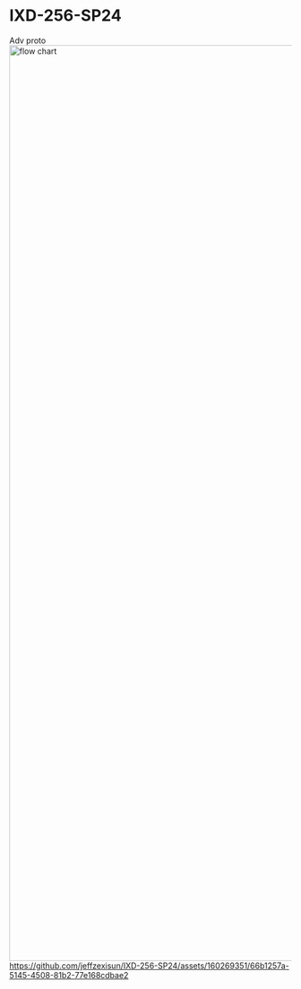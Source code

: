 

# IXD-256-SP24
Adv proto
<img width="1634" alt="flow chart" src="https://github.com/jeffzexisun/IXD-256-SP24/assets/160269351/a4c68455-dd3d-4d5e-ac1f-31b98290b1b9">
https://github.com/jeffzexisun/IXD-256-SP24/assets/160269351/66b1257a-5145-4508-81b2-77e168cdbae2

